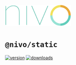 <a href="https://nivo.rocks"><img alt="nivo" src="https://raw.githubusercontent.com/plouc/nivo/master/nivo.png" width="216" height="68"/></a>

# `@nivo/static`

[![version](https://img.shields.io/npm/v/@nivo/static?style=for-the-badge)](https://www.npmjs.com/package/@nivo/static)
[![downloads](https://img.shields.io/npm/dm/@nivo/static?style=for-the-badge)](https://www.npmjs.com/package/@nivo/static)
